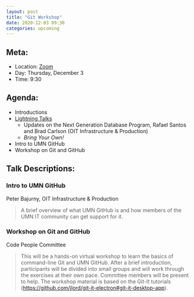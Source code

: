 ```yaml
---
layout: post
title: "Git Workshop"
date: 2020-12-03 09:30
categories: upcoming
---
```


## Meta:

- Location: [Zoom](https://z.umn.edu/cpmstream)
- Day: Thursday, December 3
- Time: 9:30

## Agenda:

- Introductions
- [Lightning Talks](https://code-people.umn.edu/speaker_info/)
  - Updates on the Next Generation Database Program, Rafael Santos and Brad Carlson (OIT Infrastructure & Production)
  - _Bring Your Own!_
- Intro to UMN GitHub  
- Workshop on Git and GitHub


## Talk Descriptions:

### Intro to UMN GitHub
Peter Bajurny, OIT Infrastructure & Production

>A brief overview of what UMN GitHub is and how members of the UMN IT community can get support for it.

### Workshop on Git and GitHub
Code People Committee

>This will be a hands-on virtual workshop to learn the basics of command-line Git and UMN GitHub. After a brief introduction, participants will be divided into small groups and will work through the exercises at their own pace. Committee members will be present to help. The workshop material is based on the Git-It tutorials (https://github.com/jlord/git-it-electron#git-it-desktop-app).

